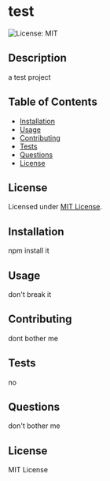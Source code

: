 
  # test
  ![License: MIT](https://img.shields.io/badge/License-MIT-yellow.svg)  

  ## Description
  a test project

  ## Table of Contents
  - [Installation](#installation)
  - [Usage](#usage)
  - [Contributing](#contributing)
  - [Tests](#tests)
  - [Questions](#questions)
  - [License](#license)

  
  ## License
  Licensed under [MIT License](https://opensource.org/licenses/MIT).
  

  ## Installation
  npm install it
  
  ## Usage
  don't break it
  
  ## Contributing
  dont bother me
  
  ## Tests
  no
  
  ## Questions
  don't bother me
  
  ## License
  MIT License
  
  
  